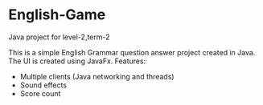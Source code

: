 # English-Game
Java project for level-2,term-2

This is a simple English Grammar question answer project created in Java. The UI is created using JavaFx. 
Features:
- Multiple clients (Java networking and threads)
- Sound effects
- Score count

